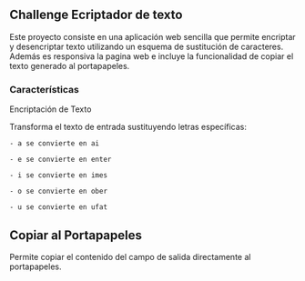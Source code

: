 ## Challenge Ecriptador de texto 


Este proyecto consiste en una aplicación web sencilla que permite encriptar y desencriptar texto utilizando un esquema de sustitución de caracteres. Además es responsiva la pagina web e incluye la funcionalidad de copiar el texto generado al portapapeles.

### Características 


Encriptación de Texto

Transforma el texto de entrada sustituyendo letras específicas:

    - a se convierte en ai
    
    - e se convierte en enter
    
    - i se convierte en imes
    
    - o se convierte en ober
    
    - u se convierte en ufat

## Copiar al Portapapeles

Permite copiar el contenido del campo de salida directamente al portapapeles.
